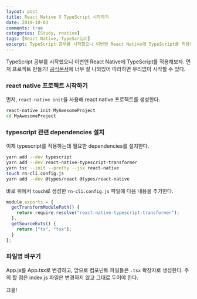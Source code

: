 ```yaml
---
layout: post
title: React Native X TypeScript 시작하기
date: 2019-10-03
comments: true
categories: [Study, rnative]
tags: [React Native, TypeScript]
excerpt: TypeScript 공부를 시작했으니 이번엔 React Native에 TypeScript를 적용해보자. 먼저 프로젝트 만들기!
---
```


TypeScript 공부를 시작했으니 이번엔 React Native에 TypeScript를 적용해보자. 먼저 프로젝트 만들기! [공식문서](https://facebook.github.io/react-native/blog/2018/05/07/using-typescript-with-react-native)에 너무 잘 나와있어 따라하면 무리없이 시작할 수 있다.

### react native 프로젝트 시작하기

먼저, `react-native init`을 사용해 react native 프로젝트를 생성한다.

```bash
react-native init MyAwesomeProject
cd MyAwesomeProject
```

### typescript 관련 dependencies 설치

이제 typescript를 적용하는데 필요한 dependencies를 설치한다.

```bash
yarn add --dev typescript
yarn add --dev react-native-typescript-transformer
yarn tsc --init --pretty --jsx react-native
touch rn-cli.config.js
yarn add --dev @types/react @types/react-native
```

바로 위에서 `touch`로 생성한 `rn-cli.config.js` 파일에 다음 내용을 추가한다.

```javascript
module.exports = {
  getTransformModulePath() {
    return require.resolve("react-native-typescript-transformer");
  },
  getSourceExts() {
    return ["ts", "tsx"];
  }
};
```

### 파일명 바꾸기

App.js를 App.tsx로 변경하고, 앞으로 컴포넌트 파일들은 `.tsx` 확장자로 생성한다.
주의 할 점은 index.js 파일은 변경하지 않고 그대로 두어야 한다.

끄읕!
